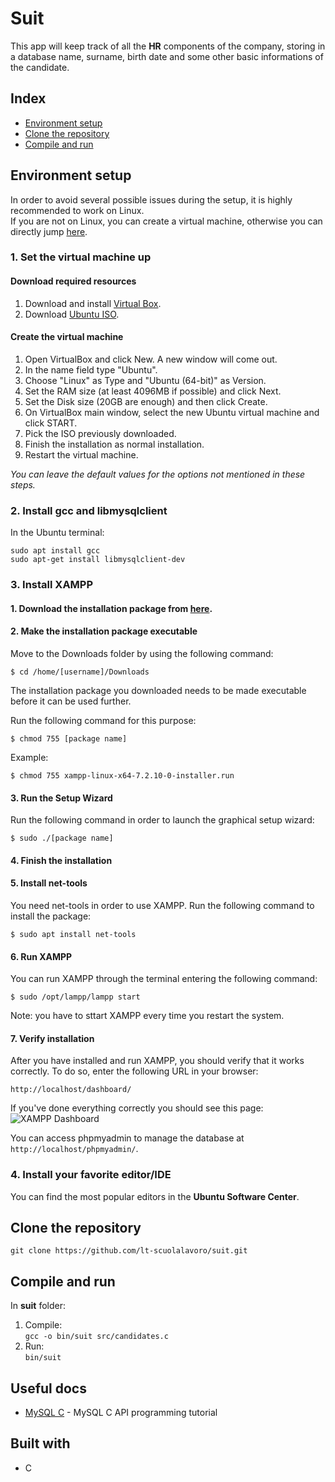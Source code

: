 # Suit
This app will keep track of all the __HR__ components of the company, storing in a database name, surname, birth date and some other basic informations of the candidate.

## Index
* [Environment setup](https://github.com/lt-scuolalavoro/suit#environment-setup)
* [Clone the repository](https://github.com/lt-scuolalavoro/suit#clone-the-repository)
* [Compile and run](https://github.com/lt-scuolalavoro/suit#compile-and-run)

## Environment setup
In order to avoid several possible issues during the setup, it is highly recommended to work on Linux.\
If you are not on Linux, you can create a virtual machine, otherwise you can directly jump [here](https://github.com/lt-scuolalavoro/suit#2-install-gcc-and-libmysqlclient).
### 1. Set the virtual machine up 
#### Download required resources
1. Download and install [Virtual Box](https://www.virtualbox.org/wiki/Downloads).
2. Download [Ubuntu ISO](https://www.ubuntu.com/download/desktop).
#### Create the virtual machine
1. Open VirtualBox and click New. A new window will come out.
3. In the name field type "Ubuntu".
4. Choose "Linux" as Type and "Ubuntu (64-bit)" as Version.
3. Set the RAM size (at least 4096MB if possible) and click Next.
4. Set the Disk size (20GB are enough) and then click Create.
5. On VirtualBox main window, select the new Ubuntu virtual machine and click START.
6. Pick the ISO previously downloaded.
6. Finish the installation as normal installation.
7. Restart the virtual machine.

_You can leave the default values for the options not mentioned in these steps._

### 2. Install gcc and libmysqlclient
In the Ubuntu terminal:
```
sudo apt install gcc
sudo apt-get install libmysqlclient-dev
```
### 3. Install XAMPP
#### 1. Download the installation package from [here](https://www.apachefriends.org/it/download.html).
#### 2. Make the installation package executable
Move to the Downloads folder by using the following command:
```
$ cd /home/[username]/Downloads
```
The installation package you downloaded needs to be made executable before it can be used further.

Run the following command for this purpose:
```
$ chmod 755 [package name]
```
Example:
```
$ chmod 755 xampp-linux-x64-7.2.10-0-installer.run
```
#### 3. Run the Setup Wizard
Run the following command in order to launch the graphical setup wizard:
```
$ sudo ./[package name]

```
#### 4. Finish the installation
#### 5. Install net-tools
You need net-tools in order to use XAMPP. Run the following command to install the package:
```
$ sudo apt install net-tools
```
#### 6. Run XAMPP
You can run XAMPP through the terminal entering the following command:
```
$ sudo /opt/lampp/lampp start
```
Note: you have to sttart XAMPP every time you restart the system.

#### 7. Verify installation
After you have installed and run XAMPP, you should verify that it works correctly. To do so, enter the following URL in your browser:
```
http://localhost/dashboard/
```
If you've done everything correctly you should see this page:
![XAMPP Dashboard](https://vitux.com/wp-content/uploads/2018/10/word-image-14-768x369.png)

You can access phpmyadmin to manage the database at `http://localhost/phpmyadmin/`.

### 4. Install your favorite editor/IDE
You can find the most popular editors in the **Ubuntu Software Center**.

## Clone the repository
```
git clone https://github.com/lt-scuolalavoro/suit.git
```
## Compile and run
In __suit__ folder:
1. Compile:\
```gcc -o bin/suit src/candidates.c```    
2. Run:\
```bin/suit```
## Useful docs 
* [MySQL C](https://docs.google.com/document/d/1XyP09J5EF2wkSpmlwJ9Ew7IGDa0sb1mDyL_xx6XuTk8/edit) - MySQL C API programming tutorial
 
## Built with
* C
